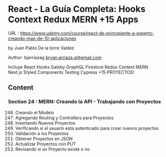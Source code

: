 # React - La Guía Completa: Hooks Context Redux MERN +15 Apps

URL : https://www.udemy.com/course/react-de-principiante-a-experto-creando-mas-de-10-aplicaciones

by Juan Pablo De la torre Valdez

Author: bjarriazag <bryan.arriaza.g@gmail.com>

Incluye React Hooks Gatsby GraphQL Firestore Redux Context MERN Next.js Styled Components Testing Cypress +15 PROYECTOS!

## Content

### Section 24 : MERN: Creando la API - Trabajando con Proyectos

246. Creando el Modelo
247. Agregando Routing y Controllers para Proyectos
248. Insertando Nuevos Proyectos
249. Verificando si el usuario esta autenticado para crear nuevos proyectos
250. Validación a los Proyectos
251. Obtener Proyectos en JSON
252. Actualizar Proyectos con PUT
253. Revisando si un Proyecto existe o no
